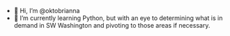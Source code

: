 - 👋 Hi, I’m @oktobrianna
- 🌱 I’m currently learning Python, but with an eye to determining what is in demand in SW Washington and pivoting to those areas if necessary.

<!---
oktobrianna/oktobrianna is a ✨ special ✨ repository because its `README.md` (this file) appears on your GitHub profile.
You can click the Preview link to take a look at your changes.
--->
